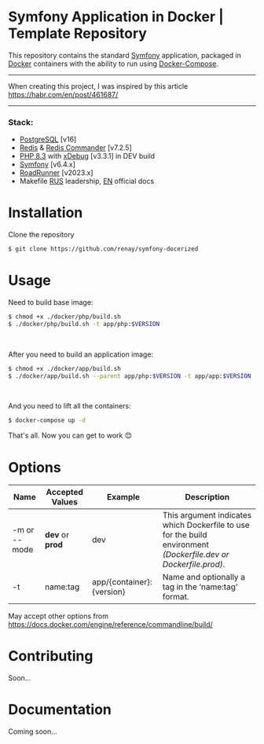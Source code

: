 Symfony Application in Docker | Template Repository
=====================

This repository contains the standard [Symfony](https://symfony.com) application, packaged in [Docker](https://docs.docker.com/) containers with the ability to run using [Docker-Compose](https://docs.docker.com/compose/).

***

When creating this project, I was inspired by this article <https://habr.com/en/post/461687/>

***

### Stack:
* [PostgreSQL](https://www.postgresql.org/) [v16]
* [Redis](https://redis.io/) & [Redis Commander](https://github.com/joeferner/redis-commander) [v7.2.5]
* [PHP 8.3](https://www.php.net/ChangeLog-8.php#PHP_8_3_8) with [xDebug](https://xdebug.org/announcements/2023-12-14) [v3.3.1] in DEV build
* [Symfony](https://symfony.com/doc/6.4/setup.html) [v6.4.x]
* [RoadRunner](https://github.com/spiral/roadrunner) [v2023.x]
* Makefile [RUS](https://blog.hook.sh/nix/makefile-full-doc/) leadership, [EN](https://www.gnu.org/software/make/manual/make.html) official docs

# Installation

Clone the repository
<br/>

```bash
$ git clone https://github.com/renay/symfony-docerized
```

# Usage

Need to build base image:
```bash
$ chmod +x ./docker/php/build.sh
$ ./docker/php/build.sh -t app/php:$VERSION
```
<br/>

After you need to build an application image:
```bash
$ chmod +x ./docker/app/build.sh
$ ./docker/app/build.sh --parent app/php:$VERSION -t app/app:$VERSION -m [--mode] 'dev' 
```
<br/>

And you need to lift all the containers:
```bash
$ docker-compose up -d
```
That's all. Now you can get to work :blush:

# Options
Name            | Accepted Values         | Example                   | Description
----------------|-------------------------|---------------------------|----------------------
-m or --mode     | __dev__ or __prod__     | dev                       | This argument indicates which Dockerfile to use for the build environment _(Dockerfile.dev or Dockerfile.prod)_.
-t              | name:tag                | app/{container}:{version} | Name and optionally a tag in the ‘name:tag’ format.

May accept other options from https://docs.docker.com/engine/reference/commandline/build/

# Contributing
Soon...

# Documentation
Coming soon...
